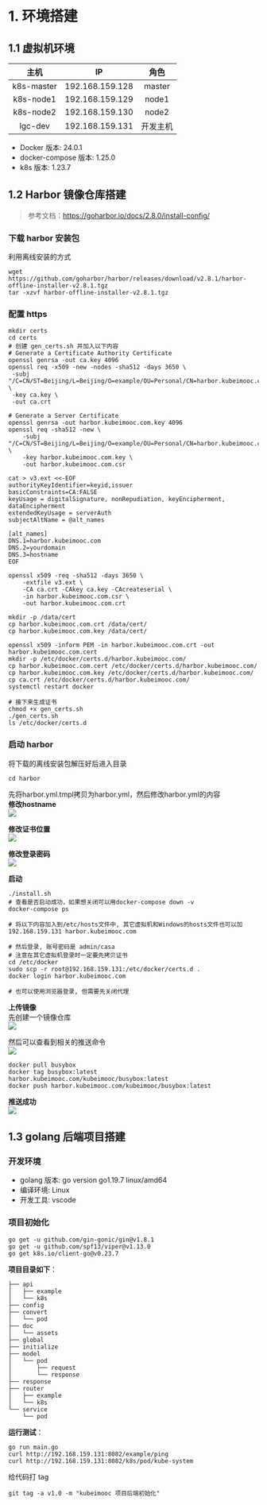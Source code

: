 # 1. 环境搭建
## 1.1 虚拟机环境
|    主机    |       IP        |   角色   |
| :--------: | :-------------: | :------: |
| k8s-master | 192.168.159.128 |  master  |
| k8s-node1  | 192.168.159.129 |  node1   |
| k8s-node2  | 192.168.159.130 |  node2   |
|  lgc-dev   | 192.168.159.131 | 开发主机 |
  
- Docker 版本: 24.0.1
- docker-compose 版本: 1.25.0
- k8s 版本: 1.23.7

## 1.2 Harbor 镜像仓库搭建
    
> 参考文档：https://goharbor.io/docs/2.8.0/install-config/  

### 下载 harbor 安装包
利用离线安装的方式
```
wget https://github.com/goharbor/harbor/releases/download/v2.8.1/harbor-offline-installer-v2.8.1.tgz  
tar -xzvf harbor-offline-installer-v2.8.1.tgz
```

### 配置 https   
```shell
mkdir certs
cd certs
# 创建 gen_certs.sh 并加入以下内容
# Generate a Certificate Authority Certificate
openssl genrsa -out ca.key 4096
openssl req -x509 -new -nodes -sha512 -days 3650 \
 -subj "/C=CN/ST=Beijing/L=Beijing/O=example/OU=Personal/CN=harbor.kubeimooc.com" \
 -key ca.key \
 -out ca.crt

# Generate a Server Certificate
openssl genrsa -out harbor.kubeimooc.com.key 4096
openssl req -sha512 -new \
    -subj "/C=CN/ST=Beijing/L=Beijing/O=example/OU=Personal/CN=harbor.kubeimooc.com" \
    -key harbor.kubeimooc.com.key \
    -out harbor.kubeimooc.com.csr

cat > v3.ext <<-EOF
authorityKeyIdentifier=keyid,issuer
basicConstraints=CA:FALSE
keyUsage = digitalSignature, nonRepudiation, keyEncipherment, dataEncipherment
extendedKeyUsage = serverAuth
subjectAltName = @alt_names

[alt_names]
DNS.1=harbor.kubeimooc.com
DNS.2=yourdomain
DNS.3=hostname
EOF

openssl x509 -req -sha512 -days 3650 \
    -extfile v3.ext \
    -CA ca.crt -CAkey ca.key -CAcreateserial \
    -in harbor.kubeimooc.com.csr \
    -out harbor.kubeimooc.com.crt

mkdir -p /data/cert
cp harbor.kubeimooc.com.crt /data/cert/
cp harbor.kubeimooc.com.key /data/cert/

openssl x509 -inform PEM -in harbor.kubeimooc.com.crt -out harbor.kubeimooc.com.cert
mkdir -p /etc/docker/certs.d/harbor.kubeimooc.com/
cp harbor.kubeimooc.com.cert /etc/docker/certs.d/harbor.kubeimooc.com/
cp harbor.kubeimooc.com.key /etc/docker/certs.d/harbor.kubeimooc.com/
cp ca.crt /etc/docker/certs.d/harbor.kubeimooc.com/
systemctl restart docker

# 接下来生成证书
chmod +x gen_certs.sh 
./gen_certs.sh
ls /etc/docker/certs.d 
```

### 启动 harbor  
将下载的离线安装包解压好后进入目录
```shell
cd harbor
```
先将harbor.yml.tmpl拷贝为harbor.yml，然后修改harbor.yml的内容   
**修改hostname**   
![](assets/2023-05-25-21-41-25.png)   
  
**修改证书位置**  
![](assets/2023-05-25-21-44-46.png)    
   
**修改登录密码**  
![](assets/2023-05-25-21-46-04.png)

**启动**  
```shell
./install.sh
# 查看是否启动成功，如果想关闭可以用docker-compose down -v
docker-compose ps

# 将以下内容加入到/etc/hosts文件中, 其它虚拟机和Windows的hosts文件也可以加
192.168.159.131 harbor.kubeimooc.com

# 然后登录, 账号密码是 admin/casa
# 注意在其它虚拟机登录时一定要先拷贝证书
cd /etc/docker
sudo scp -r root@192.168.159.131:/etc/docker/certs.d .
docker login harbor.kubeimooc.com

# 也可以使用浏览器登录, 但需要先关闭代理
```
   
**上传镜像**   
先创建一个镜像仓库  
![](assets/2023-05-25-22-10-11.png) 
     
然后可以查看到相关的推送命令      
![](assets/2023-05-25-22-11-50.png)
   
```shell
docker pull busybox
docker tag busybox:latest harbor.kubeimooc.com/kubeimooc/busybox:latest
docker push harbor.kubeimooc.com/kubeimooc/busybox:latest
```
  
**推送成功**  
![](assets/2023-05-25-22-26-44.png)  

## 1.3 golang 后端项目搭建  
### 开发环境
- golang 版本: go version go1.19.7 linux/amd64
- 编译环境: Linux
- 开发工具: vscode

### 项目初始化  
```shell
go get -u github.com/gin-gonic/gin@v1.8.1
go get -u github.com/spf13/viper@v1.13.0
go get k8s.io/client-go@v0.23.7
```
**项目目录如下**：
```shell
├── api
│   ├── example
│   └── k8s
├── config
├── convert
│   └── pod
├── doc
│   └── assets
├── global
├── initialize
├── model
│   └── pod
│       ├── request
│       └── response
├── response
├── router
│   ├── example
│   └── k8s
└── service
    └── pod
```
**运行测试**：
```shell
go run main.go
curl http://192.168.159.131:8082/example/ping
curl http://192.168.159.131:8082/k8s/pod/kube-system
```
给代码打 tag 
```shell
git tag -a v1.0 -m "kubeimooc 项目后端初始化"
```